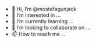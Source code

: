 - 👋 Hi, I’m @mostafagunjack
- 👀 I’m interested in ...
- 🌱 I’m currently learning ...
- 💞️ I’m looking to collaborate on ...
- 📫 How to reach me ...

<!---
mostafagunjack/mostafagunjack is a ✨ special ✨ repository because its `README.md` (this file) appears on your GitHub profile.
You can click the Preview link to take a look at your changes.
--->
